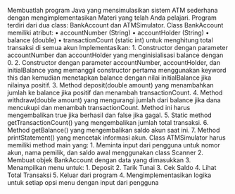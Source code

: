 Membuatlah program Java yang mensimulasikan sistem ATM sederhana dengan mengimplementasikan Materi yang telah Anda pelajari. Program terdiri dari dua class:
  BankAccount dan ATMSimulator.
  Class BankAccount memiliki atribut:
    • accountNumber (String)
    • accountHolder (String)
    • balance (double)
    • transactionCount (static int) untuk menghitung total transaksi di semua akun
  Implementasikan:
    1. Constructor dengan parameter accountNumber dan accountHolder yang menginisialisasi balance dengan 0.
    2. Constructor dengan parameter accountNumber, accountHolder, dan initialBalance yang memanggil constructor pertama menggunakan keyword this dan kemudian menetapkan balance dengan nilai initialBalance jika nilainya positif.
    3. Method deposit(double amount) yang menambahkan jumlah ke balance jika positif dan menambah transactionCount.
    4. Method withdraw(double amount) yang mengurangi jumlah dari balance jika dana mencukupi dan menambah transactionCount. Method ini harus mengembalikan true jika berhasil dan false jika gagal.
    5. Static method getTransactionCount() yang mengembalikan jumlah total transaksi.
    6. Method getBalance() yang mengembalikan saldo akun saat ini.
    7. Method printStatement() yang mencetak informasi akun.
  Class ATMSimulator harus memiliki method main yang:
    1. Meminta input dari pengguna untuk nomor akun, nama pemilik, dan saldo awal menggunakan class Scanner
    2. Membuat objek BankAccount dengan data yang dimasukkan
    3. Menampilkan menu untuk:
      1. Deposit
      2. Tarik Tunai
      3. Cek Saldo
      4. Lihat Total Transaksi
      5. Keluar dari program
    4. Mengimplementasikan logika untuk setiap opsi menu dengan input dari pengguna
